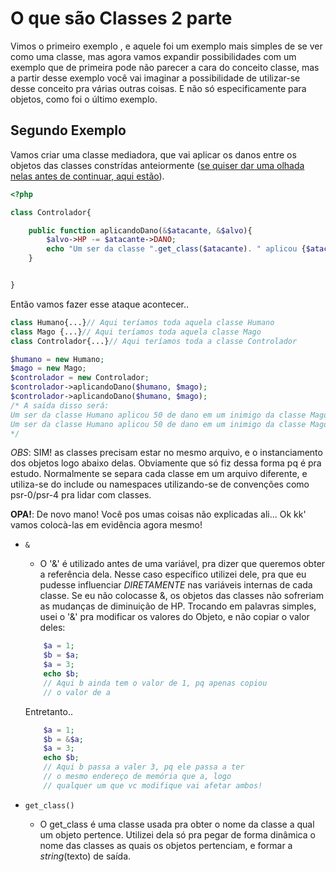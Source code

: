 # O que são Classes 2 parte

Vimos o primeiro exemplo , e aquele foi um exemplo mais simples
de se ver como uma classe, mas agora vamos expandir possibilidades com um exemplo que de primeira pode não parecer a cara do conceito classe, mas a partir desse exemplo você vai imaginar a possibilidade de utilizar-se desse conceito pra várias outras coisas. E não só especificamente para objetos, como foi o último exemplo.

## Segundo Exemplo

Vamos criar uma classe mediadora, que vai aplicar os danos entre os objetos das classes constrídas anteiormente
 ([se quiser dar uma olhada nelas antes de continuar, aqui estão](Classe.md)).

```php
<?php

class Controlador{

    public function aplicandoDano(&$atacante, &$alvo){
        $alvo->HP -= $atacante->DANO;
        echo "Um ser da classe ".get_class($atacante). " aplicou {$atacante->DANO} de dano em um inimigo da classe ".get_class($alvo)."(HP {$alvo->HP})\n";
    }


}
```
Então vamos fazer esse ataque acontecer..
```php
class Humano{...}// Aqui teríamos toda aquela classe Humano
class Mago {...}// Aqui teríamos toda aquela classe Mago
class Controlador{...}// Aqui teríamos toda a classe Controlador

$humano = new Humano;
$mago = new Mago;
$controlador = new Controlador;
$controlador->aplicandoDano($humano, $mago);
$controlador->aplicandoDano($humano, $mago);
/* A saída disso será:
Um ser da classe Humano aplicou 50 de dano em um inimigo da classe Mago(HP 350)
Um ser da classe Humano aplicou 50 de dano em um inimigo da classe Mago(HP 300)
*/
```
_OBS_: SIM! as classes precisam estar no mesmo arquivo, e o instanciamento dos objetos logo abaixo delas. Obviamente que só fiz dessa forma pq é pra estudo. Normalmente se separa cada classe em um arquivo diferente, e utiliza-se do include ou namespaces utilizando-se de convenções como psr-0/psr-4 pra lidar com classes.

**OPA!**: De novo mano! Você pos umas coisas não explicadas ali... Ok kk' vamos colocà-las em evidência agora mesmo!

- `&`
    - O '&' é utilizado antes de uma variável, pra dizer que    queremos obter a referência dela. Nesse caso específico utilizei dele, pra que eu pudesse influenciar _DIRETAMENTE_   nas variáveis internas de cada classe. Se eu não colocasse &, os objetos das classes não sofreriam as mudanças de diminuição de HP. Trocando em palavras simples, usei o '&' pra modificar os valores do Objeto, e não copiar o valor deles: 
    ```php
        $a = 1;
        $b = $a;
        $a = 3;
        echo $b;
        // Aqui b ainda tem o valor de 1, pq apenas copiou
        // o valor de a
    ```
    Entretanto..
    ```php
        $a = 1;
        $b = &$a;
        $a = 3;
        echo $b;
        // Aqui b passa a valer 3, pq ele passa a ter
        // o mesmo endereço de memória que a, logo
        // qualquer um que vc modifique vai afetar ambos!
    ```

- `get_class()`
    - O get_class é uma classe usada pra obter o nome da classe
      a qual um objeto pertence. Utilizei dela só pra pegar de forma dinâmica o nome das classes as quais os objetos pertenciam, e formar a _string_(texto) de saída.